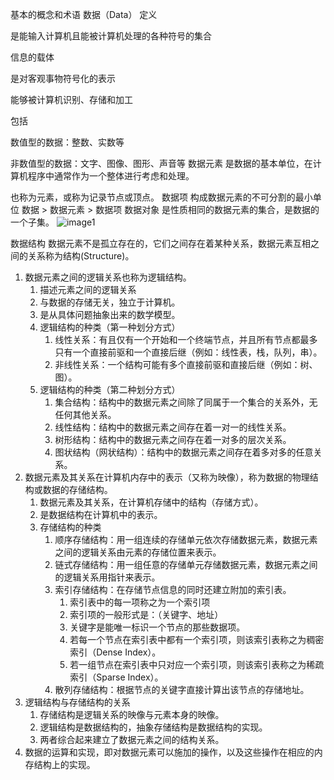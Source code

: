基本的概念和术语
数据（Data）
定义

是能输入计算机且能被计算机处理的各种符号的集合

信息的载体

是对客观事物符号化的表示

能够被计算机识别、存储和加工

包括

数值型的数据：整数、实数等

非数值型的数据：文字、图像、图形、声音等
数据元素
是数据的基本单位，在计算机程序中通常作为一个整体进行考虑和处理。

也称为元素，或称为记录节点或顶点。
数据项
构成数据元素的不可分割的最小单位
数据 \> 数据元素 \> 数据项
数据对象
是性质相同的数据元素的集合，是数据的一个子集。
![image1](../../../_resources/f8eeba00895141c0984956cfaa3b0a44.png)

数据结构
数据元素不是孤立存在的，它们之间存在着某种关系，数据元素互相之间的关系称为结构(Structure)。
1.  数据元素之间的逻辑关系也称为逻辑结构。
    1.  描述元素之间的逻辑关系
    2.  与数据的存储无关，独立于计算机。
    3.  是从具体问题抽象出来的数学模型。
    4.  逻辑结构的种类（第一种划分方式）
        1.  线性关系：有且仅有一个开始和一个终端节点，并且所有节点都最多只有一个直接前驱和一个直接后继（例如：线性表，栈，队列，串）。
        2.  非线性关系：一个结构可能有多个直接前驱和直接后继（例如：树、图）。
    1.  逻辑结构的种类（第二种划分方式）
        1.  集合结构：结构中的数据元素之间除了同属于一个集合的关系外，无任何其他关系。
        2.  线性结构：结构中的数据元素之间存在着一对一的线性关系。
        3.  树形结构：结构中的数据元素之间存在着一对多的层次关系。
        4.  图状结构（网状结构）：结构中的数据元素之间存在着多对多的任意关系。
1.  数据元素及其关系在计算机内存中的表示（又称为映像），称为数据的物理结构或数据的存储结构。
    1.  数据元素及其关系，在计算机存储中的结构（存储方式）。
    2.  是数据结构在计算机中的表示。
    3.  存储结构的种类
        1.  顺序存储结构：用一组连续的存储单元依次存储数据元素，数据元素之间的逻辑关系由元素的存储位置来表示。
        2.  链式存储结构：用一组任意的存储单元存储数据元素，数据元素之间的逻辑关系用指针来表示。
        3.  索引存储结构：在存储节点信息的同时还建立附加的索引表。
            1.  索引表中的每一项称之为一个索引项
            2.  索引项的一般形式是：（关键字、地址）
            3.  关键字是能唯一标识一个节点的那些数据项。
            4.  若每一个节点在索引表中都有一个索引项，则该索引表称之为稠密索引（Dense Index）。
            5.  若一组节点在索引表中只对应一个索引项，则该索引表称之为稀疏索引（Sparse Index）。
        1.  散列存储结构：根据节点的关键字直接计算出该节点的存储地址。
1.  逻辑结构与存储结构的关系
    1.  存储结构是逻辑关系的映像与元素本身的映像。
    2.  逻辑结构是数据结构的，抽象存储结构是数据结构的实现。
    3.  两者综合起来建立了数据元素之间的结构关系。
1.  数据的运算和实现，即对数据元素可以施加的操作，以及这些操作在相应的内存结构上的实现。
